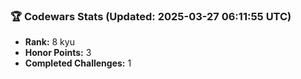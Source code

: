 ### 🏆 Codewars Stats (Updated: 2025-03-27 06:11:55 UTC)

- **Rank:** 8 kyu
- **Honor Points:** 3
- **Completed Challenges:** 1
